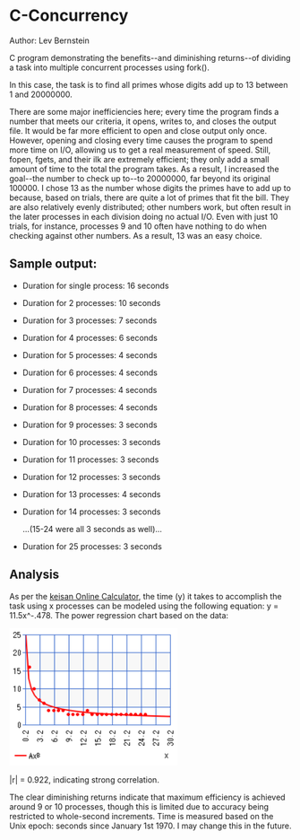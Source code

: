 # C-Concurrency

Author: Lev Bernstein

C program demonstrating the benefits--and diminishing returns--of dividing a task into multiple concurrent processes using fork().

In this case, the task is to find all primes whose digits add up to 13 between 1 and 20000000.

There are some major inefficiencies here; every time the program finds a number that meets our criteria, it opens, writes to, and closes the output file.
It would be far more efficient to open and close output only once. However, opening and closing every time causes the program to spend more time on I/O, allowing us to
get a real measurement of speed. Still, fopen, fgets, and their ilk are extremely efficient; they only add a small amount of time to the total the program takes.
As a result, I increased the goal--the number to check up to--to 20000000, far beyond its original 100000. I chose 13 as the number whose digits the primes have to add up to
because, based on trials, there are quite a lot of primes that fit the bill. They are also relatively evenly distributed; other numbers work, but often result in the later
processes in each division doing no actual I/O. Even with just 10 trials, for instance, processes 9 and 10 often have nothing to do when checking against other numbers.
As a result, 13 was an easy choice.

## Sample output:

* Duration for single process: 16 seconds
* Duration for 2 processes: 10 seconds
* Duration for 3 processes: 7 seconds 
* Duration for 4 processes: 6 seconds 
* Duration for 5 processes: 4 seconds 
* Duration for 6 processes: 4 seconds 
* Duration for 7 processes: 4 seconds 
* Duration for 8 processes: 4 seconds 
* Duration for 9 processes: 3 seconds 
* Duration for 10 processes: 3 seconds 
* Duration for 11 processes: 3 seconds 
* Duration for 12 processes: 3 seconds 
* Duration for 13 processes: 4 seconds 
* Duration for 14 processes: 3 seconds 

  ...(15-24 were all 3 seconds as well)...
* Duration for 25 processes: 3 seconds

## Analysis

As per the [keisan Online Calculator](https://keisan.casio.com/exec/system/14059931777261), the time (y) it takes to accomplish the task using x processes can be modeled using the following equation: y = 11.5x^-.478. The power regression chart based on the data:

![Power Regression Chart](https://github.com/LevBernstein/C-Concurrency/blob/main/chart.png)

|r| = 0.922, indicating strong correlation.

The clear diminishing returns indicate that maximum efficiency is achieved around 9 or 10 processes, though this is limited due to accuracy being restricted to whole-second increments. Time is measured based on the Unix epoch: seconds since January 1st 1970. I may change this in the future.